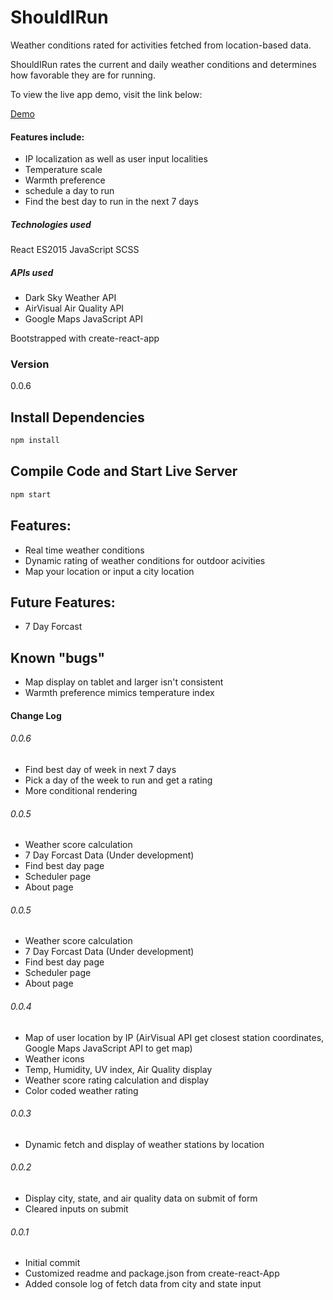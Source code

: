 # ShouldIRun

Weather conditions rated for activities fetched from location-based data.

ShouldIRun rates the current and daily weather conditions and determines how favorable they are for running.

To view the live app demo, visit the link below:

[Demo](https://jbratcher.github.io/ShouldIRun)

#### Features include:

* IP localization as well as user input localities
* Temperature scale 
* Warmth preference 
* schedule a day to run
* Find the best day to run in the next 7 days

##### Technologies used

React
ES2015 JavaScript
SCSS

##### APIs used

* Dark Sky Weather API
* AirVisual Air Quality API
* Google Maps JavaScript API

Bootstrapped with create-react-app

### Version

0.0.6

## Install Dependencies

```bash
npm install
```

## Compile Code and Start Live Server

```bash
npm start
```

## Features:

* Real time weather conditions
* Dynamic rating of weather conditions for outdoor acivities
* Map your location or input a city location

## Future Features:

* 7 Day Forcast

## Known "bugs"

* Map display on tablet and larger isn't consistent
* Warmth preference mimics temperature index

#### Change Log

###### 0.0.6

* Find best day of week in next 7 days
* Pick a day of the week to run and get a rating
* More conditional rendering

###### 0.0.5

* Weather score calculation
* 7 Day Forcast Data (Under development)
* Find best day page
* Scheduler page
* About page

###### 0.0.5

* Weather score calculation
* 7 Day Forcast Data (Under development)
* Find best day page
* Scheduler page
* About page

###### 0.0.4

* Map of user location by IP (AirVisual API get closest station coordinates, Google Maps JavaScript API to get map)
* Weather icons
* Temp, Humidity, UV index, Air Quality display
* Weather score rating calculation and display
* Color coded weather rating

###### 0.0.3

* Dynamic fetch and display of weather stations by location

###### 0.0.2

* Display city, state, and air quality data on submit of form
* Cleared inputs on submit


###### 0.0.1

* Initial commit
* Customized readme and package.json from create-react-App
* Added console log of fetch data from city and state input
